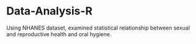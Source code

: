 # Data-Analysis-R

Using NHANES dataset, examined statistical relationship between sexual and reproductive health and oral hygiene. 

